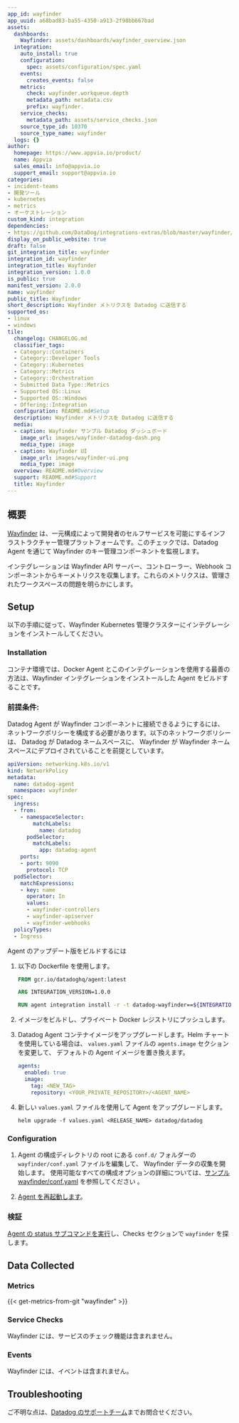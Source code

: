 ```yaml
---
app_id: wayfinder
app_uuid: a68bad83-ba55-4350-a913-2f98bb667bad
assets:
  dashboards:
    Wayfinder: assets/dashboards/wayfinder_overview.json
  integration:
    auto_install: true
    configuration:
      spec: assets/configuration/spec.yaml
    events:
      creates_events: false
    metrics:
      check: wayfinder.workqueue.depth
      metadata_path: metadata.csv
      prefix: wayfinder.
    service_checks:
      metadata_path: assets/service_checks.json
    source_type_id: 10370
    source_type_name: wayfinder
  logs: {}
author:
  homepage: https://www.appvia.io/product/
  name: Appvia
  sales_email: info@appvia.io
  support_email: support@appvia.io
categories:
- incident-teams
- 開発ツール
- kubernetes
- metrics
- オーケストレーション
custom_kind: integration
dependencies:
- https://github.com/DataDog/integrations-extras/blob/master/wayfinder/README.md
display_on_public_website: true
draft: false
git_integration_title: wayfinder
integration_id: wayfinder
integration_title: Wayfinder
integration_version: 1.0.0
is_public: true
manifest_version: 2.0.0
name: wayfinder
public_title: Wayfinder
short_description: Wayfinder メトリクスを Datadog に送信する
supported_os:
- linux
- windows
tile:
  changelog: CHANGELOG.md
  classifier_tags:
  - Category::Containers
  - Category::Developer Tools
  - Category::Kubernetes
  - Category::Metrics
  - Category::Orchestration
  - Submitted Data Type::Metrics
  - Supported OS::Linux
  - Supported OS::Windows
  - Offering::Integration
  configuration: README.md#Setup
  description: Wayfinder メトリクスを Datadog に送信する
  media:
  - caption: Wayfinder サンプル Datadog ダッシュボード
    image_url: images/wayfinder-datadog-dash.png
    media_type: image
  - caption: Wayfinder UI
    image_url: images/wayfinder-ui.png
    media_type: image
  overview: README.md#Overview
  support: README.md#Support
  title: Wayfinder
---
```


<!--  SOURCED FROM https://github.com/DataDog/integrations-extras -->


## 概要

[Wayfinder][1] は、一元構成によって開発者のセルフサービスを可能にするインフラストラクチャー管理プラットフォームです。このチェックでは、Datadog Agent を通じて Wayfinder のキー管理コンポーネントを監視します。 


インテグレーションは Wayfinder API サーバー、コントローラー、Webhook コンポーネントからキーメトリクスを収集します。これらのメトリクスは、管理されたワークスペースの問題を明らかにします。

## Setup

以下の手順に従って、Wayfinder Kubernetes 管理クラスターにインテグレーションをインストールしてください。

### Installation

コンテナ環境では、Docker Agent とこのインテグレーションを使用する最善の方法は、Wayfinder インテグレーションをインストールした Agent をビルドすることです。

### 前提条件:

Datadog Agent が Wayfinder コンポーネントに接続できるようにするには、 ネットワークポリシーを構成する必要があります。以下のネットワークポリシーは、 Datadog が Datadog ネームスペースに、 Wayfinder が Wayfinder ネームスペースにデプロイされていることを前提としています。

```yaml
apiVersion: networking.k8s.io/v1
kind: NetworkPolicy
metadata:
  name: datadog-agent
  namespace: wayfinder
spec:
  ingress:
  - from:
    - namespaceSelector:
        matchLabels:
          name: datadog
      podSelector:
        matchLabels:
          app: datadog-agent
    ports:
    - port: 9090
      protocol: TCP
  podSelector:
    matchExpressions:
    - key: name
      operator: In
      values:
      - wayfinder-controllers
      - wayfinder-apiserver
      - wayfinder-webhooks
  policyTypes:
  - Ingress
```

Agent のアップデート版をビルドするには

1. 以下の Dockerfile を使用します。

    ```dockerfile
    FROM gcr.io/datadoghq/agent:latest

    ARG INTEGRATION_VERSION=1.0.0

    RUN agent integration install -r -t datadog-wayfinder==${INTEGRATION_VERSION}
    ```

2. イメージをビルドし、プライベート Docker レジストリにプッシュします。

3. Datadog Agent コンテナイメージをアップグレードします。Helm チャートを使用している場合は、
   `values.yaml` ファイルの `agents.image` セクションを変更して、
   デフォルトの Agent イメージを置き換えます。

    ```yaml
    agents:
      enabled: true
      image:
        tag: <NEW_TAG>
        repository: <YOUR_PRIVATE_REPOSITORY>/<AGENT_NAME>
    ```

4. 新しい `values.yaml` ファイルを使用して Agent をアップグレードします。

    ```shell
    helm upgrade -f values.yaml <RELEASE_NAME> datadog/datadog
    ```

### Configuration

1. Agent の構成ディレクトリの root にある `conf.d/` フォルダーの `wayfinder/conf.yaml` ファイルを編集して、
   Wayfinder データの収集を開始します。
   使用可能なすべての構成オプションの詳細については、[サンプル wayfinder/conf.yaml][4] を参照してください
   。

2. [Agent を再起動します][5]。

### 検証

[Agent の status サブコマンドを実行][6]し、Checks セクションで `wayfinder` を探します。

## Data Collected

### Metrics
{{< get-metrics-from-git "wayfinder" >}}


### Service Checks

Wayfinder には、サービスのチェック機能は含まれません。

### Events

Wayfinder には、イベントは含まれません。

## Troubleshooting

ご不明な点は、[Datadog のサポートチーム][2]までお問合せください。

[4]:
    https://github.com/DataDog/integrations-extras/blob/master/wayfinder/datadog_checks/wayfinder/data/conf.yaml.example
[5]:
    https://docs.datadoghq.com/ja/agent/guide/agent-commands/#start-stop-and-restart-the-agent
[6]:
    https://docs.datadoghq.com/ja/agent/guide/agent-commands/#agent-status-and-information
[7]:
    https://github.com/DataDog/integrations-extras/blob/master/wayfinder/metadata.csv
[8]:
    https://github.com/DataDog/integrations-extras/blob/master/wayfinder/assets/service_checks.json

[1]: https://www.appvia.io/product/
[2]: https://docs.datadoghq.com/ja/agent/kubernetes/integrations/